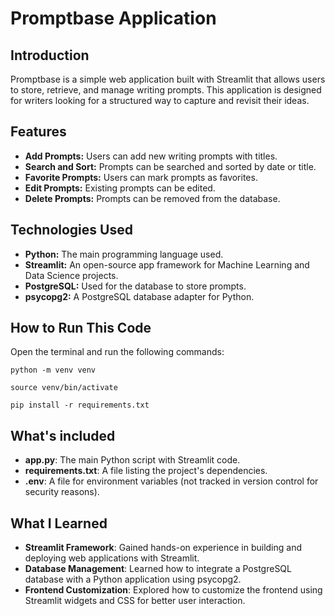 # Promptbase Application

## Introduction

Promptbase is a simple web application built with Streamlit that allows users to store, retrieve, and manage writing prompts. This application is designed for writers looking for a structured way to capture and revisit their ideas.

## Features

- **Add Prompts:** Users can add new writing prompts with titles.
- **Search and Sort:** Prompts can be searched and sorted by date or title.
- **Favorite Prompts:** Users can mark prompts as favorites.
- **Edit Prompts:** Existing prompts can be edited.
- **Delete Prompts:** Prompts can be removed from the database.

## Technologies Used

- **Python:** The main programming language used.
- **Streamlit:** An open-source app framework for Machine Learning and Data Science projects.
- **PostgreSQL:** Used for the database to store prompts.
- **psycopg2:** A PostgreSQL database adapter for Python.

## How to Run This Code
Open the terminal and run the following commands:

    python -m venv venv
    
    source venv/bin/activate
    
    pip install -r requirements.txt




## What's included
- **app.py**: The main Python script with Streamlit code.
- **requirements.txt**: A file listing the project's dependencies.
- **.env**: A file for environment variables (not tracked in version control for security reasons).

## What I Learned
- **Streamlit Framework**: Gained hands-on experience in building and deploying web applications with Streamlit.
- **Database Management**: Learned how to integrate a PostgreSQL database with a Python application using psycopg2.
- **Frontend Customization**: Explored how to customize the frontend using Streamlit widgets and CSS for better user interaction.